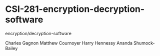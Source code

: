 # CSI-281-encryption-decryption-software
encryption/decryption-software

Charles Gagnon
Matthew Cournoyer
Harry Hennessy
Ananda Shumock-Bailey
